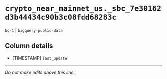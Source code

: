 # `crypto_near_mainnet_us._sbc_7e30162d3b44434c90b3c08fdd68283c`
`bq-1` | `bigquery-public-data`

## Column details
* [TIMESTAMP] `last_update`

-------------------------------------------------------------------------------
*Do not make edits above this line.*
